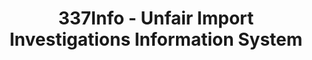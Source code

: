 ---
bigquery: https://console.cloud.google.com/bigquery?p=patents-public-data&d=usitc_investigations&page=dataset&project=sheets-management-319211
citation: US International Trade Commission 337Info Unfair Import Investigations Information
  System
contributors: US International Trade Comission
cost: None
description: US International Trade Commission 337Info Unfair Import Investigations
  Information System contains data on investigations done under Section 337. Section
  337 declares the infringement of certain statutory intellectual property rights
  and other forms of unfair competition in import trade to be unlawful practices.
  Most Section 337 investigations involve allegations of patent or registered trademark
  infringement.
documentation: FAQ and tutorial available on the site
last_edit: 04/10/2022, 08:27:16
location: https://pubapps2.usitc.gov/337external/
maintained_by: US International Trade Comission
schema_fields:
- ouiiParticipation
- targetDate
- currentStatus
- investigationNo
- issueDateOtherNonFinal
- ouiiAttorney
- scheduledEndDateEvidHear
- investigationType
- currentActiveALJ
- publication_number
- invUnfairAct
- id
- cafcAppeals
- docketNo
- gcAttorney
- dateCreated
- startDateMarkmanHearing
- patentNumbers
- aljAssigned
- actualStartDateEvidHear
- dateOfPublicationFrNotice
- finalIdOnViolationDue
- htsNumbers
- finalDetViolation
- teoReliefGranted
- respondent
- teoProceedingInvolved
- actualEndDateEvidHear
- markmanHearing
- title
- scheduledStartDateEvidHear
- complainant
- investigationTermDate
- finalIdOnViolationIssue
- endDateMarkmanHearing
- trademarkNumbers
- internalRemand
- finalDetNoViolation
- patentNumber
- copyrightNumbers
- dateComplaintFiled
- teoIdIssueDate
- teoIdDueDate
- lastUpdated
shortname: unfair_import_investigations
tags:
- import
- legal
- trade
timeframe: 2008-2021 (prior to 2008 downloadable as a JSON file)
title: 337Info - Unfair Import Investigations Information System
uuid: 2721f5ec-e599-4890-9265-9706719fc71e
---